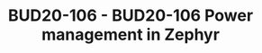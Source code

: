 ---
categories:
- bud20
description: This session covers the current state of power management in the Zephyr
  RTOS, using a TI MCU platform as a case study. It goes over the current features,
  the steps involved in adding support for a new platform, and on-going development.
image:
  featured: 'true'
  path: https://static.linaro.org/connect/bud20/images/BUD20-106.png
session_id: BUD20-106
session_speakers:
- speaker_bio: Vincent Wan is a Linaro assignee from Texas Instruments on the LITE
    team. He has been working on adding support for TI MCU platforms to the Zephyr
    RTOS, with a recent focus on Power Management.
  speaker_company: Texas Instruments
  speaker_image: http://avatars.sched.co/8/ae/7249950/avatar.jpg.320x320px.jpg?c17
  speaker_name: Vincent Wan
  speaker_position: Embedded Software Engineer
  speaker_role: attendee, speaker
session_track: IoT and Embedded
tag: session
tags: IoT and Embedded
title: BUD20-106 - BUD20-106 Power management in Zephyr
---